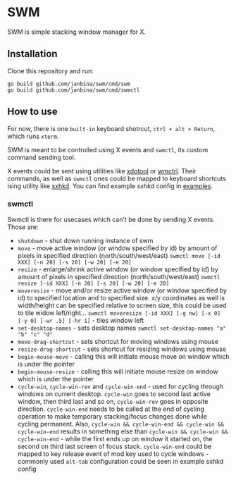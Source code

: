 # SWM

SWM is simple stacking window manager for X.

## Installation

Clone this repository and run:
```
go build github.com/janbina/swm/cmd/swm
go build github.com/janbina/swm/cmd/swmctl
```

## How to use

For now, there is one `built-in` keyboard shotrcut, `ctrl + alt + Return`, which runs `xterm`.

SWM is meant to be controlled using X events and `swmctl`, its custom command sending tool.

X events could be sent using utilities like [xdotool](https://github.com/jordansissel/xdotool) or [wmctrl](http://tripie.sweb.cz/utils/wmctrl/). Their commands, as well as `swmctl` ones could be mapped to keyboard shortcuts ising utility like [sxhkd](https://github.com/baskerville/sxhkd). You can find example _sxhkd_ config in [examples](https://github.com/janbina/swm/tree/master/examples).

### swmctl

Swmctl is there for usecases which can't be done by sending X events. Those are:
- `shutdown` - shut down running instance of swm
- `move` - move active window (or window specified by id) by amount of pixels in specified direction (north/south/west/east) `swmctl move [-id XXX] [-n 20] [-s 20] [-w 20] [-e 20]`
- `resize` - enlarge/shrink active window (or window specified by id) by amount of pixels in specified direction (north/south/west/east) `swmctl resize [-id XXX] [-n 20] [-s 20] [-w 20] [-e 20]`
- `moveresize` - move and/or resize active window (or window specified by id) to specified location and to specified size. x/y coordinates as well is width/height can be specified relative to screen size, this could be used to tile widow left/right... `swmctl moveresize [-id XXX] [-g nw] [-x 0] [-y 0] [-wr .5] [-hr 1]` - tiles window left
- `set-desktop-names` - sets desktop names `swmctl set-desktop-names "a" "b" "c" "d"`
-	`move-drag-shortcut` - sets shortcut for moving windows using mouse
- `resize-drag-shortcut` - sets shortcut for resizing windows using mouse
- `begin-mouse-move` - calling this will initiate mouse move on window which is under the pointer
- `begin-mouse-resize` - calling this will initiate mouse resize on window which is under the pointer
- `cycle-win`, `cycle-win-rev` and `cycle-win-end` - used for cycling through windows on current desktop. `cycle-win` goes to second last active window, then third last and so on, `cycle-win-rev` goes in opposite direction. `cycle-win-end` needs to be called at the end of cycling operation to make temporary stacking/focus changes done while cycling permanent. Also, `cycle-win && cycle-win-end && cycle-win && cycle-win-end` results in something else than `cycle-win && cycle-win && cycle-win-end` - while the first ends up on window it started on, the second on third last screen of focus stack. `cycle-win-end` could be mapped to key release event of mod key used to cycle windows - commonly used `alt-tab` configuration could be seen in example sxhkd config
